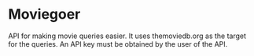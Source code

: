 # Moviegoer
API for making movie queries easier.
It uses themoviedb.org as the target for the queries.
An API key must be obtained by the user of the API.
